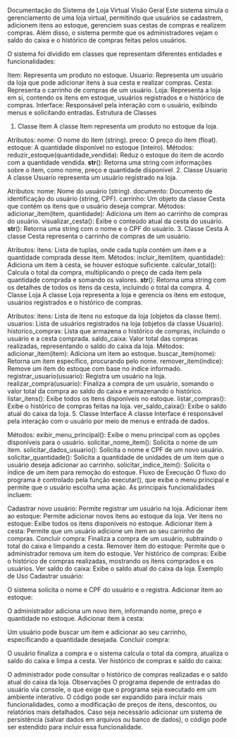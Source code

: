Documentação do Sistema de Loja Virtual
Visão Geral
Este sistema simula o gerenciamento de uma loja virtual, permitindo que usuários se cadastrem, adicionem itens ao estoque, gerenciem suas cestas de compras e realizem compras. Além disso, o sistema permite que os administradores vejam o saldo do caixa e o histórico de compras feitas pelos usuários.

O sistema foi dividido em classes que representam diferentes entidades e funcionalidades:

Item: Representa um produto no estoque.
Usuario: Representa um usuário da loja que pode adicionar itens à sua cesta e realizar compras.
Cesta: Representa o carrinho de compras de um usuário.
Loja: Representa a loja em si, contendo os itens em estoque, usuários registrados e o histórico de compras.
Interface: Responsável pela interação com o usuário, exibindo menus e solicitando entradas.
Estrutura de Classes
1. Classe Item
A classe Item representa um produto no estoque da loja.

Atributos:
nome: O nome do item (string).
preco: O preço do item (float).
estoque: A quantidade disponível no estoque (inteiro).
Métodos:
reduzir_estoque(quantidade_vendida): Reduz o estoque do item de acordo com a quantidade vendida.
__str__(): Retorna uma string com informações sobre o item, como nome, preço e quantidade disponível.
2. Classe Usuario
A classe Usuario representa um usuário registrado na loja.

Atributos:
nome: Nome do usuário (string).
documento: Documento de identificação do usuário (string, CPF).
carrinho: Um objeto da classe Cesta que contém os itens que o usuário deseja comprar.
Métodos:
adicionar_item(item, quantidade): Adiciona um item ao carrinho de compras do usuário.
visualizar_cesta(): Exibe o conteúdo atual da cesta do usuário.
__str__(): Retorna uma string com o nome e o CPF do usuário.
3. Classe Cesta
A classe Cesta representa o carrinho de compras de um usuário.

Atributos:
itens: Lista de tuplas, onde cada tupla contém um item e a quantidade comprada desse item.
Métodos:
incluir_item(item, quantidade): Adiciona um item à cesta, se houver estoque suficiente.
calcular_total(): Calcula o total da compra, multiplicando o preço de cada item pela quantidade comprada e somando os valores.
__str__(): Retorna uma string com os detalhes de todos os itens da cesta, incluindo o total da compra.
4. Classe Loja
A classe Loja representa a loja e gerencia os itens em estoque, usuários registrados e o histórico de compras.

Atributos:
itens: Lista de itens no estoque da loja (objetos da classe Item).
usuarios: Lista de usuários registrados na loja (objetos da classe Usuario).
historico_compras: Lista que armazena o histórico de compras, incluindo o usuário e a cesta comprada.
saldo_caixa: Valor total das compras realizadas, representando o saldo do caixa da loja.
Métodos:
adicionar_item(item): Adiciona um item ao estoque.
buscar_item(nome): Retorna um item específico, procurando pelo nome.
remover_item(indice): Remove um item do estoque com base no índice informado.
registrar_usuario(usuario): Registra um usuário na loja.
realizar_compra(usuario): Finaliza a compra de um usuário, somando o valor total da compra ao saldo do caixa e armazenando o histórico.
listar_itens(): Exibe todos os itens disponíveis no estoque.
listar_compras(): Exibe o histórico de compras feitas na loja.
ver_saldo_caixa(): Exibe o saldo atual do caixa da loja.
5. Classe Interface
A classe Interface é responsável pela interação com o usuário por meio de menus e entrada de dados.

Métodos:
exibir_menu_principal(): Exibe o menu principal com as opções disponíveis para o usuário.
solicitar_nome_item(): Solicita o nome de um item.
solicitar_dados_usuario(): Solicita o nome e CPF de um novo usuário.
solicitar_quantidade(): Solicita a quantidade de unidades de um item que o usuário deseja adicionar ao carrinho.
solicitar_indice_item(): Solicita o índice de um item para remoção do estoque.
Fluxo de Execução
O fluxo do programa é controlado pela função executar(), que exibe o menu principal e permite que o usuário escolha uma ação. As principais funcionalidades incluem:

Cadastrar novo usuário: Permite registrar um usuário na loja.
Adicionar item ao estoque: Permite adicionar novos itens ao estoque da loja.
Ver itens no estoque: Exibe todos os itens disponíveis no estoque.
Adicionar item à cesta: Permite que um usuário adicione um item ao seu carrinho de compras.
Concluir compra: Finaliza a compra de um usuário, subtraindo o total do caixa e limpando a cesta.
Remover item do estoque: Permite que o administrador remova um item do estoque.
Ver histórico de compras: Exibe o histórico de compras realizadas, mostrando os itens comprados e os usuários.
Ver saldo do caixa: Exibe o saldo atual do caixa da loja.
Exemplo de Uso
Cadastrar usuário:

O sistema solicita o nome e CPF do usuário e o registra.
Adicionar item ao estoque:

O administrador adiciona um novo item, informando nome, preço e quantidade no estoque.
Adicionar item à cesta:

Um usuário pode buscar um item e adicionar ao seu carrinho, especificando a quantidade desejada.
Concluir compra:

O usuário finaliza a compra e o sistema calcula o total da compra, atualiza o saldo do caixa e limpa a cesta.
Ver histórico de compras e saldo do caixa:

O administrador pode consultar o histórico de compras realizadas e o saldo atual do caixa da loja.
Observações
O programa depende de entradas do usuário via console, o que exige que o programa seja executado em um ambiente interativo.
O código pode ser expandido para incluir mais funcionalidades, como a modificação de preços de itens, descontos, ou relatórios mais detalhados.
Caso seja necessário adicionar um sistema de persistência (salvar dados em arquivos ou banco de dados), o código pode ser estendido para incluir essa funcionalidade.
